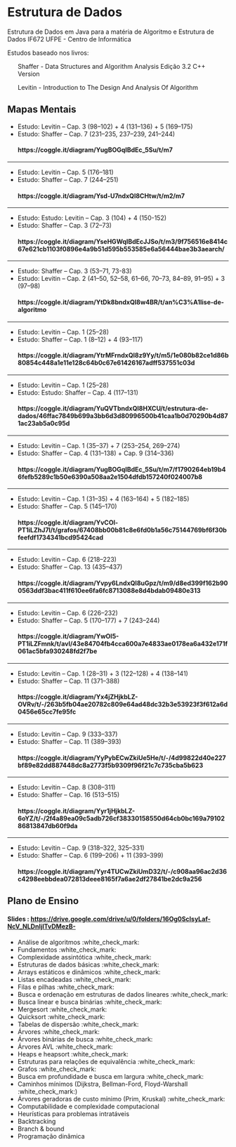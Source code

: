 # Estrutura de Dados
Estrutura de Dados em Java para a matéria de Algoritmo e Estrutura de Dados IF672 UFPE - Centro de Informática

Estudos baseado nos livros: 
<ul> 
 Shaffer - Data Structures and Algorithm Analysis Edição 3.2 C++ Version 
</ul>
<ul>
 Levitin - Introduction to The Design And Analysis Of Algorithm
</ul>

## Mapas Mentais
<ul>
 <li>
  Estudo: Levitin – Cap. 3 (98–102) + 4 (131–136) + 5 (169–175)
 </li>
 <li>
  Estudo: Shaffer – Cap. 7 (231–235, 237–239, 241–244)
 </li>
  <h4>https://coggle.it/diagram/YugBOGqIBdEc_5Su/t/m7</h4>
</ul>

<hr>

<ul>
 <li>
  Estudo: Levitin – Cap. 5 (176–181)
 </li>
 <li>
  Estudo: Shaffer – Cap. 7 (244–251)
 </li>
  <h4>https://coggle.it/diagram/Ysd-U7ndxQl8CHtw/t/m2/m7</h4>
</ul>

<hr>

<ul>
 <li>
  Estudo: Estudo: Levitin – Cap. 3 (104) + 4 (150-152)
 </li>
 <li>
  Estudo: Shaffer – Cap. 3 (72–73)
 </li>
  <h4>https://coggle.it/diagram/YseHGWqIBdEcJJSo/t/m3/9f756516e8414c67e621cb1103f0896e4a9b51d595b553585e6a56444bae3b3aearch/</h4>
</ul>

<hr>

<ul>
 <li>
  Estudo: Shaffer – Cap. 3 (53–71, 73-83)
 </li>
 <li>
  Estudo: Levitin – Cap. 2 (41–50, 52–58, 61–66, 70–73, 84–89, 91–95) + 3 (97–98)
 </li>
  <h4>https://coggle.it/diagram/YtDk8bndxQl8w4BR/t/an%C3%A1lise-de-algoritmo</h4>
</ul>

<hr>

<ul>
 <li>
  Estudo: Levitin – Cap. 1 (25–28)
 </li>
 <li>
  Estudo: Shaffer – Cap. 1 (8–12) + 4 (93–117)
 </li>
  <h4>https://coggle.it/diagram/YtrMFrndxQl8z9Yy/t/m5/1e080b82ce1d86b80854c448a1e11e128c64b0c67e61426167adff537551c03d</h4>
</ul>

<hr>

<ul>
 <li>
  Estudo: Levitin – Cap. 1 (25–28)
 </li>
 <li>
  Estudo: Estudo: Shaffer – Cap. 4 (117–131)
 </li>
  <h4>https://coggle.it/diagram/YuQVTbndxQl8HXCU/t/estrutura-de-dados/46ffac7849b699a3bb6d3d80996500b41caa1b0d70290b4d871ac23ab5a0c95d</h4>
</ul>

<hr>

<ul>
 <li>
  Estudo: Levitin – Cap. 1 (35–37) + 7 (253–254, 269–274)
 </li>
 <li>
  Estudo: Shaffer – Cap. 4 (131–138) + Cap. 9 (314–336)
 </li>
  <h4>https://coggle.it/diagram/YugBOGqIBdEc_5Su/t/m7/f1790264eb19b46fefb5289c1b50e6390a508aa2e1504dfdb157240f024007b8</h4>
</ul>

<hr>

<ul>
 <li>
  Estudo: Levitin – Cap. 1 (31–35) + 4 (163–164) + 5 (182–185)
 </li>
 <li>
  Estudo: Shaffer – Cap. 5 (145–170)
 </li>
  <h4>https://coggle.it/diagram/YvCOl-PT1iLZhJ7l/t/grafos/67408bb00b81c8e6fd0b1a56c75144769bf6f30bfeefdf1734341bcd95424cad</h4>
</ul>

<hr>

<ul>
 <li>Estudo: Levitin – Cap. 6 (218–223)
 </li>
 <li>
  Estudo: Shaffer – Cap. 13 (435–437)
 </li>
  <h4>https://coggle.it/diagram/Yvpy6LndxQl8uGpz/t/m9/d8ed399f162b900563ddf3bac411f610ee6fa6fc8713088e8d4bdab09480e313</h4>
</ul>

<hr>

<ul>
 <li>Estudo: Levitin – Cap. 6 (226–232)
 </li>
 <li>
  Estudo: Shaffer – Cap. 5 (170–177) + 7 (243–244)
 </li>
  <h4>https://coggle.it/diagram/YwOl5-PT1iLZFmnk/t/avl/43e84704fb4cca600a7e4833ae0178ea6a432e171f061ac5bfa930248fd2f7be</h4>
</ul>

<hr>

<ul>
 <li>
  Estudo: Levitin – Cap. 1 (28–31) + 3 (122–128) + 4 (138–141)
 </li>
 <li>
  Estudo: Shaffer – Cap. 11 (371–388)
 </li>
  <h4>https://coggle.it/diagram/Yx4jZHjkbLZ-OVRv/t/-/263b5fb04ae20782c809e64ad48dc32b3e53923f3f612a6d0456e65cc7fe95fc</h4>
</ul>
<hr>

<ul>
 <li>
  Estudo: Levitin – Cap. 9 (333–337)
 </li>
 <li>
  Estudo: Shaffer – Cap. 11 (389–393)
 </li>
  <h4>https://coggle.it/diagram/YyPybECwZkiUe5He/t/-/4d99822d40e227bf89e82dd887448dc8a2773f5b9309f96f21c7c735cba5b623</h4>
</ul>

<hr>

<ul>
 <li>
  Estudo: Levitin – Cap. 8 (308–311)
 </li>
 <li>
  Estudo: Shaffer – Cap. 16 (513–515)
 </li>
  <h4>https://coggle.it/diagram/Yyr1jHjkbLZ-6oYZ/t/-/2f4a89ea09c5adb726cf38330158550d64cb0bc169a7910286813847db60f9da</h4>
</ul>

<hr>

<ul>
 <li>
  Estudo: Levitin – Cap. 9 (318–322, 325–331)
 </li>
 <li>
  Estudo: Shaffer – Cap. 6 (199–206) + 11 (393–399)
 </li>
  <h4>https://coggle.it/diagram/Yyr4TUCwZkiUmD32/t/-/c908aa96ac2d36c4298eebbdea072813deee8165f7a6ae2df27841be2dc9a256</h4>
</ul>


## Plano de Ensino
#### Slides : https://drive.google.com/drive/u/0/folders/16Og0ScIsyLaf-NcV_NLDnIjITvDMezB-
<ul>
<li>Análise de algoritmos :white_check_mark:</li>  
<li>Fundamentos :white_check_mark:</li>
<li>Complexidade assintótica :white_check_mark:</li>
<li>Estruturas de dados básicas :white_check_mark:</li>
<li>Arrays estáticos e dinâmicos :white_check_mark:</li>
<li>Listas encadeadas :white_check_mark:</li>
<li>Filas e pilhas :white_check_mark:</li>
<li>Busca e ordenação em estruturas de dados lineares :white_check_mark:</li>
<li>Busca linear e busca binárias :white_check_mark:</li>
<li>Mergesort :white_check_mark:</li>
<li>Quicksort :white_check_mark:</li>
<li>Tabelas de dispersão :white_check_mark:</li>
<li>Árvores :white_check_mark:</li>
<li>Árvores binárias de busca :white_check_mark:</li>
<li>Árvores AVL :white_check_mark:</li>
<li>Heaps e heapsort :white_check_mark:</li>
<li>Estruturas para relações de equivalência :white_check_mark:</li>
<li>Grafos :white_check_mark:</li>
<li>Busca em profundidade e busca em largura :white_check_mark:</li>
<li>Caminhos mínimos (Dijkstra, Bellman-Ford, Floyd-Warshall :white_check_mark:)</li>
<li>Árvores geradoras de custo mínimo (Prim, Kruskal) :white_check_mark:</li>
<li>Computabilidade e complexidade computacional</li>
<li>Heurísticas para problemas intratáveis</li>
<li>Backtracking</li>
<li>Branch & bound</li>
<li>Programação dinâmica</li>
</ul>
